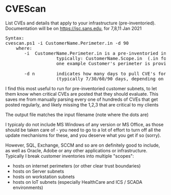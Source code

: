 # CVEScan 
List CVEs and details that apply to your infrastructure (pre-inventoried).  
Documentation will be on https://isc.sans.edu, for 7,8,11 Jan 2021
<pre>
Syntax:
cvescan.ps1 -i CustomerName.Perimeter.in -d 90
    where:
       -i  CustomerName.Perimeter.in is a pre-inventoried infrastructure input file
                   typically: CustomerName.Scope.in  (.in for input)
                   one example Customer's perimeter is provided as an example
                   
       -d n        indicates how many days to pull CVE's for 
                   (typically 7/30/60/90 days, depending on requirements)
</pre>       
I find this most useful to run for pre-inventoried customer subnets, to let them know when critical CVEs are posted that they should evaluate.  This saves me from manually parsing every one of hundreds of CVEs that get posted regularly, and likely missing the 1,2,3 that are critical to my clients

The output file matches the input filename (note where the dots are)

I typicaly do not include MS Windows of any version or MS Office, as those should be taken care of - you need to go to a lot of effort to turn off all the update mechanisms for these, and you deserve what you get if so (sorry).

However, SQL, Exchange, SCCM and so are on definitely good to include, as well as Oracle, Adobe or any other applications or infrastructure.  Typically I break customer inventories into multiple "scopes":
- hosts on internet perimeters (or other clear trust boundaries)
- hosts on Server subnets
- hosts on workstation subnets
- hosts on IoT subnets (especially HealthCare and ICS / SCADA environments)
